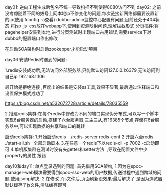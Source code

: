 day01:
逆向工程生成后包名不统一导致扫描不到使得8080访问不到
day02:
之前没考虑随着不同的拨号上网本地ip不停变化的问题,每次链接新网络都需要设置新的ip(使用ifconfig -a查看)
dubbo-admin监控中心配置有问题,目前还处于404状态
将jsp  js  css放在webapp下,使用到资源映射问题,理解拦截形式
分页插件:将pagehelper安装到本地,进行分页测试时出现端口占用错误,需要service下对dubbo的配置端口作出修改

在启动SOA架构时启动zookepper才能启动项目


day06
安装Redis时遇到的问题:

1.redis安装成功后,无法访问外部服务器,只能默认访问127.0.0.1:6379,无法访问到自己ip 192.168.1.106

最开始是拒绝连接 ,百度出的结果是安装ss工具,效果不显著,最后通过注释端口和设置保护模式成功了

https://blog.csdn.net/a532672728/article/details/78035559

2.搭建redis集群:在每个redis中修改为不同的端口实现伪分布式,可以写一个脚本实现6台服务器的启动,搭建了六台服务器,三主三从,有16385个节点,存储在6台服务器中,可以实现数据的共享和端口的跳转

启动redis集群:
1.开始启动redis   ./redis-server redis-conf
2.开启六台redis   ./start-all.sh   全部启动脚本
3.在任意一个redis下以redis-cli -p 7002 -c启动即可
4.单机版集群在测试时没有夹getter和setter方法  ,导致在配置文件中少property的属性 报错

day10和day11:
单点登录遇到的问题:
首先借用SOA架构,
1.因为在spoc-manager-web模块需要得到spoc-sso-web的用户数据,传送过程中遇到跨域的问题,使用jsonp解决,
2.在修改了js文件后,页面刷新没效果:最后解决了  是因为浏览器默认缓存了js文件,清除缓存即可





